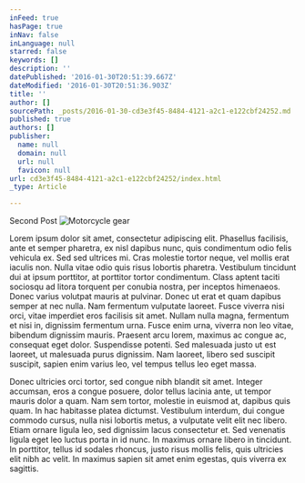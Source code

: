 ```yaml
---
inFeed: true
hasPage: true
inNav: false
inLanguage: null
starred: false
keywords: []
description: ''
datePublished: '2016-01-30T20:51:39.667Z'
dateModified: '2016-01-30T20:51:36.903Z'
title: ''
author: []
sourcePath: _posts/2016-01-30-cd3e3f45-8484-4121-a2c1-e122cbf24252.md
published: true
authors: []
publisher:
  name: null
  domain: null
  url: null
  favicon: null
url: cd3e3f45-8484-4121-a2c1-e122cbf24252/index.html
_type: Article

---
```

Second Post
![Motorcycle gear](https://s3-us-west-2.amazonaws.com/the-grid-img/p/84489bf9632c17bbc38fa50246c17ef76f984e49.jpg)

Lorem ipsum dolor sit amet, consectetur adipiscing elit. Phasellus facilisis, ante et semper pharetra, ex nisl dapibus nunc, quis condimentum odio felis vehicula ex. Sed sed ultrices mi. Cras molestie tortor neque, vel mollis erat iaculis non. Nulla vitae odio quis risus lobortis pharetra. Vestibulum tincidunt dui at ipsum porttitor, at porttitor tortor condimentum. Class aptent taciti sociosqu ad litora torquent per conubia nostra, per inceptos himenaeos. Donec varius volutpat mauris at pulvinar. Donec ut erat et quam dapibus semper at nec nulla. Nam fermentum vulputate laoreet. Fusce viverra nisi orci, vitae imperdiet eros facilisis sit amet. Nullam nulla magna, fermentum et nisi in, dignissim fermentum urna. Fusce enim urna, viverra non leo vitae, bibendum dignissim mauris. Praesent arcu lorem, maximus ac congue ac, consequat eget dolor. Suspendisse potenti. Sed malesuada justo ut est laoreet, ut malesuada purus dignissim. Nam laoreet, libero sed suscipit suscipit, sapien enim varius leo, vel tempus tellus leo eget massa.

Donec ultricies orci tortor, sed congue nibh blandit sit amet. Integer accumsan, eros a congue posuere, dolor tellus lacinia ante, ut tempor mauris dolor a quam. Nam sem tortor, molestie in euismod at, dapibus quis quam. In hac habitasse platea dictumst. Vestibulum interdum, dui congue commodo cursus, nulla nisi lobortis metus, a vulputate velit elit nec libero. Etiam ornare ligula leo, sed dignissim lacus consectetur et. Sed venenatis ligula eget leo luctus porta in id nunc. In maximus ornare libero in tincidunt. In porttitor, tellus id sodales rhoncus, justo risus mollis felis, quis ultricies elit nibh ac velit. In maximus sapien sit amet enim egestas, quis viverra ex sagittis.